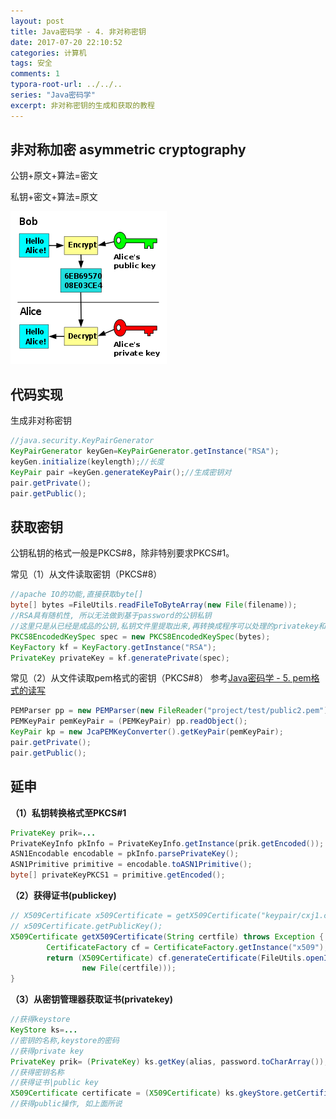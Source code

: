 ```yaml
---
layout: post
title: Java密码学 - 4. 非对称密钥
date: 2017-07-20 22:10:52
categories: 计算机
tags: 安全 
comments: 1
typora-root-url: ../../..
series: "Java密码学"
excerpt: 非对称密钥的生成和获取的教程
---
```




## 非对称加密 asymmetric cryptography

公钥+原文+算法=密文

私钥+密文+算法=原文

![Image result for asymmetric cryptography](/assets/blog_res/250px-Public_key_encryption.svg.png)

## 代码实现

生成非对称密钥

```java
//java.security.KeyPairGenerator
KeyPairGenerator keyGen=KeyPairGenerator.getInstance("RSA");
keyGen.initialize(keylength);//长度
KeyPair pair =keyGen.generateKeyPair();//生成密钥对
pair.getPrivate();
pair.getPublic();
```
## 获取密钥 

公钥私钥的格式一般是PKCS#8，除非特别要求PKCS#1。

常见（1）从文件读取密钥（PKCS#8）

```java
//apache IO的功能,直接获取byte[]
byte[] bytes =FileUtils.readFileToByteArray(new File(filename));
//RSA具有随机性, 所以无法做到基于password的公钥私钥
//这里只是从已经是成品的公钥,私钥文件里提取出来,再转换成程序可以处理的privatekey和publickey
PKCS8EncodedKeySpec spec = new PKCS8EncodedKeySpec(bytes);
KeyFactory kf = KeyFactory.getInstance("RSA");
PrivateKey privateKey = kf.generatePrivate(spec);
```

常见（2）从文件读取pem格式的密钥（PKCS#8）  参考[Java密码学 - 5. pem格式的读写](http://blog.csdn.net/u014041227/article/details/76737507)

```java
PEMParser pp = new PEMParser(new FileReader("project/test/public2.pem"));
PEMKeyPair pemKeyPair = (PEMKeyPair) pp.readObject();
KeyPair kp = new JcaPEMKeyConverter().getKeyPair(pemKeyPair);
pair.getPrivate();
pair.getPublic();
```

## 延申

**（1）私钥转换格式至PKCS#1**

```java
PrivateKey prik=...
PrivateKeyInfo pkInfo = PrivateKeyInfo.getInstance(prik.getEncoded());
ASN1Encodable encodable = pkInfo.parsePrivateKey();
ASN1Primitive primitive = encodable.toASN1Primitive();
byte[] privateKeyPKCS1 = primitive.getEncoded();
```

**（2）获得证书(publickey)**

```java
// X509Certificate x509Certificate = getX509Certificate("keypair/cxj1.cer");
// x509Certificate.getPublicKey();
X509Certificate getX509Certificate(String certfile) throws Exception {
        CertificateFactory cf = CertificateFactory.getInstance("x509");
        return (X509Certificate) cf.generateCertificate(FileUtils.openInputStream(
		        new File(certfile)));
}
```

**（3）从密钥管理器获取证书(privatekey)**

```java
//获得keystore
KeyStore ks=...
//密钥的名称,keystore的密码
//获得private key
PrivateKey prik= (PrivateKey) ks.getKey(alias, password.toCharArray());
//获得密钥名称
//获得证书|public key
X509Certificate certificate = (X509Certificate) ks.gkeyStore.getCertificate(alias)
//获得public操作, 如上面所说
```